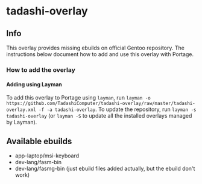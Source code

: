 # tadashi-overlay

## Info

This overlay provides missing ebuilds on official Gentoo repository. The instructions below document how to 
add and use this overlay with Portage.

### How to add the overlay

#### Adding using Layman

To add this overlay to Portage using `layman`, run `layman -o 
https://github.com/TadashiComputer/tadashi-overlay/raw/master/tadashi-overlay.xml -f -a tadashi-overlay`. 
To update the repository, run `layman -s tadashi-overlay` (or `layman -S` to update all the installed 
overlays managed by Layman).

## Available ebuilds

- app-laptop/msi-keyboard
- dev-lang/fasm-bin
- dev-lang/fasmg-bin (just ebuild files added actually, but the ebuild don't work)
